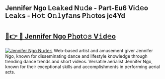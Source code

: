 ## Jennifer Ngo L𝚎a𝚔ed N𝚞𝚍e - Part-Eu6 Vi𝚍𝚎o L𝚎a𝚔s - H𝚘𝚝 O𝚗𝚕yf𝚊ns P𝚑𝚘tos jc4Yd

# <h2><a href="http://kfeju9.oniu.top/?m=Jennifer+Ngo">🔗👉 🔴 Jennifer Ngo P𝚑ot𝚘𝚜 V𝚒d𝚎o</a></h2>

[![Jennifer Ngo Nu𝚍e𝚜](https://i.imgur.com/0qMVB7G.gif)](http://kfeju9.oniu.top/?m=Jennifer+Ngo)
Web-based artist and amusement giver Jennifer Ngo, known for disseminating dance and lifestyle knowledge through trending dance trends and short videos. Versatile aerialist Jennifer Ngo, known for their exceptional skills and accomplishments in performing aerial acts.  
